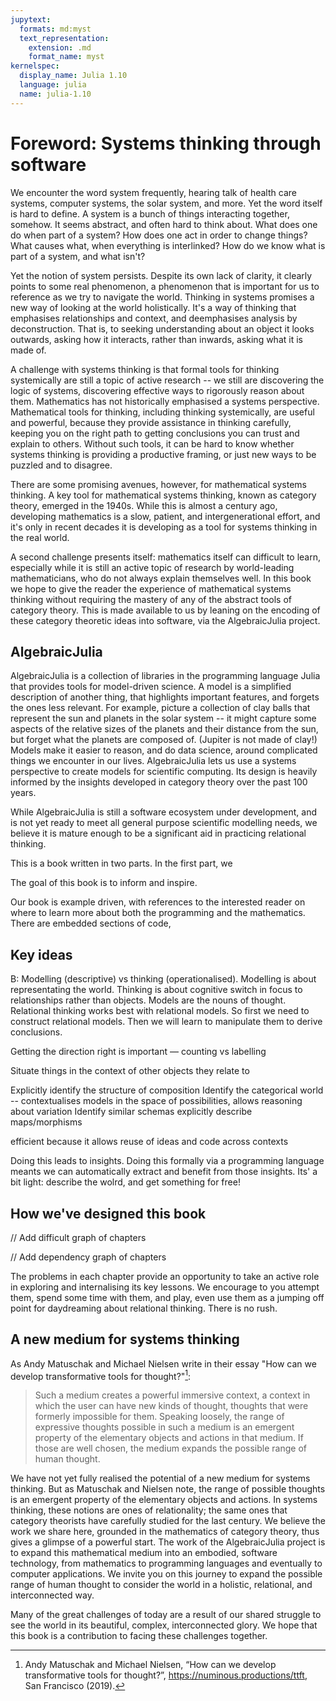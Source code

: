 ```yaml
---
jupytext:
  formats: md:myst
  text_representation:
    extension: .md
    format_name: myst
kernelspec:
  display_name: Julia 1.10
  language: julia
  name: julia-1.10
---
```


# Foreword: Systems thinking through software

We encounter the word system frequently, hearing talk of health care systems, computer systems, the solar system, and more. Yet the word itself is hard to define. A system is a bunch of things interacting together, somehow. It seems abstract, and often hard to think about. What does one do when part of a system? How does one act in order to change things? What causes what, when everything is interlinked? How do we know what is part of a system, and what isn't?

Yet the notion of system persists. Despite its own lack of clarity, it clearly points to some real phenomenon, a phenomenon that is important for us to reference as we try to navigate the world. Thinking in systems promises a new way of looking at the world holistically. It's a way of thinking that emphasises relationships and context, and deemphasises analysis by deconstruction. That is, to seeking understanding about an object it looks outwards, asking how it interacts, rather than inwards, asking what it is made of.

A challenge with systems thinking is that formal tools for thinking systemically are still a topic of active research -- we still are discovering the logic of systems, discovering effective ways to rigorously reason about them. Mathematics has not historically emphasised a systems perspective. Mathematical tools for thinking, including thinking systemically, are useful and powerful, because they provide assistance in thinking carefully, keeping you on the right path to getting conclusions you can trust and explain to others. Without such tools, it can be hard to know whether systems thinking is providing a productive framing, or just new ways to be puzzled and to disagree.




There are some promising avenues, however, for mathematical systems thinking. A key tool for mathematical systems thinking, known as category theory, emerged in the 1940s. While this is almost a century ago, developing mathematics is a slow, patient, and intergenerational effort, and it's only in recent decades it is developing as a tool for systems thinking in the real world.

A second challenge presents itself: mathematics itself can difficult to learn, especially while it is still an active topic of research by world-leading mathematicians, who do not always explain themselves well. In this book we hope to give the reader the experience of mathematical systems thinking without requiring the mastery of any of the abstract tools of category theory. This is made available to us by leaning on the encoding of these category theoretic ideas into software, via the AlgebraicJulia project.

## AlgebraicJulia

AlgebraicJulia is a collection of libraries in the programming language Julia that provides tools for model-driven science. A model is a simplified description of another thing, that highlights important features, and forgets the ones less relevant. For example, picture a collection of clay balls that represent the sun and planets in the solar system -- it might capture some aspects of the relative sizes of the planets and their distance from the sun, but forget what the planets are composed of. (Jupiter is not made of clay!) Models make it easier to reason, and do data science, around complicated things we encounter in our lives. AlgebraicJulia lets us use a systems perspective to create models for scientific computing. Its design is heavily informed by the insights developed in category theory over the past 100 years.

While AlgebraicJulia is still a software ecosystem under development, and is not yet ready to meet all general purpose scientific modelling needs, we believe it is mature enough to be a significant aid in practicing relational thinking.

This is a book written in two parts. In the first part, we

The goal of this book is to inform and inspire.

Our book is example driven, with references to the interested reader on where to learn more about both the programming and the mathematics. There are embedded sections of code,


## Key ideas

B: Modelling (descriptive) vs thinking (operationalised). Modelling is about representating the world. Thinking is about cognitive switch in focus to relationships rather than objects. Models are the nouns of thought. Relational thinking works best with relational models. So first we need to construct relational models. Then we will learn to manipulate them to derive conclusions.

Getting the direction right is important — counting vs labelling

Situate things in the context of other objects they relate to

Explicitly identify the structure of composition
Identify the categorical world -- contextualises models in the space of possibilities, allows reasoning about variation
Identify similar schemas
explicitly describe maps/morphisms

efficient because it allows reuse of ideas and code across contexts

Doing this leads to insights. Doing this formally via a programming language meants we can automatically extract and benefit from those insights. Its' a bit light: describe the wolrd, and get something for free!


## How we've designed this book

// Add difficult graph of chapters

// Add dependency graph of chapters

The problems in each chapter provide an opportunity to take an active role in exploring and internalising its key lessons. We encourage to you attempt them, spend some time with them, and play, even use them as a jumping off point for daydreaming about relational thinking. There is no rush.

## A new medium for systems thinking
As Andy Matuschak and Michael Nielsen write in their essay "How can we develop transformative tools for thought?"[^1]:

[^1]: Andy Matuschak and Michael Nielsen, “How can we develop transformative tools for thought?”, https://numinous.productions/ttft, San Francisco (2019).

> Such a medium creates a powerful immersive context, a context in which the user can have new kinds of thought, thoughts that were formerly impossible for them. Speaking loosely, the range of expressive thoughts possible in such a medium is an emergent property of the elementary objects and actions in that medium. If those are well chosen, the medium expands the possible range of human thought.

We have not yet fully realised the potential of a new medium for systems thinking. But as Matuschak and Nielsen note, the range of possible thoughts is an emergent property of the elementary objects and actions. In systems thinking, these notions are ones of relationality; the same ones that category theorists have carefully studied for the last century. We believe the work we share here, grounded in the mathematics of category theory, thus gives a glimpse of a powerful start. The work of the AlgebraicJulia project is to expand this mathematical medium into an embodied, software technology, from mathematics to programming languages and eventually to computer applications. We invite you on this journey to expand the possible range of human thought to consider the world in a holistic, relational, and interconnected way.

Many of the great challenges of today are a result of our shared struggle to see the world in its beautiful, complex, interconnected glory. We hope that this book is a contribution to facing these challenges together.